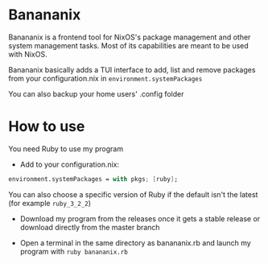 # Banananix
Banananix is a frontend tool for NixOS's package management and other system management tasks. Most of its capabilities are meant to be used with NixOS.

Banananix basically adds a TUI interface to add, list and remove packages from your configuration.nix in `environment.systemPackages`

You can also backup your home users' .config folder

# How to use

You need Ruby to use my program

* Add to your configuration.nix:
```nix
environment.systemPackages = with pkgs; [ruby];
```
You can also choose a specific version of Ruby if the default isn't the latest (for example `ruby_3_2_2`)

* Download my program from the releases once it gets a stable release or download directly from the master branch

* Open a terminal in the same directory as banananix.rb and launch my program with `ruby banananix.rb`
